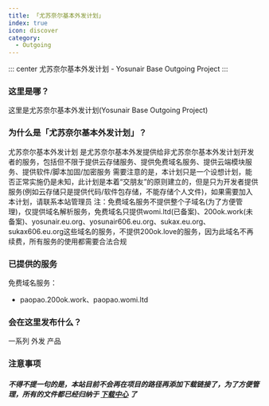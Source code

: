 ```yaml
---
title: 「尤苏奈尔基本外发计划」
index: true
icon: discover
category:
  - Outgoing
---
```


::: center
尤苏奈尔基本外发计划 - Yosunair Base Outgoing Project
:::

### 这里是哪？
这里是尤苏奈尔基本外发计划(Yosunair Base Outgoing Project)

### 为什么是「尤苏奈尔基本外发计划」？
尤苏奈尔基本外发计划 是尤苏奈尔基本外发提供给非尤苏奈尔基本外发计划开发者的服务，包括但不限于提供云存储服务、提供免费域名服务、提供云端模块服务、提供软件/脚本加固/加密服务
需要注意的是，本计划只是一个设想计划，能否正常实施仍是未知，此计划是本着“交朋友”的原则建立的，但是只为开发者提供服务(例如云存储只是提供代码/软件包存储，不能存储个人文件)，如果需要加入本计划，请联系本站管理员
注：免费域名服务不提供整个子域名(为了方便管理)，仅提供域名解析服务，免费域名只提供womi.ltd(已备案)、200ok.work(未备案)、yosunair.eu.org、yosunair606.eu.org、sukax.eu.org、sukax606.eu.org这些域名的服务，不提供200ok.love的服务，因为此域名不再续费，所有服务的使用都需要合法合规

### 已提供的服务
免费域名服务：
 - paopao.200ok.work、paopao.womi.ltd

### 会在这里发布什么？
一系列 外发 产品

### 注意事项
##### 不得不提一句的是，本站目前不会再在项目的路径再添加下载链接了，为了方便管理，所有的文件都已经归纳于 [下载中心](./../file.html) 了